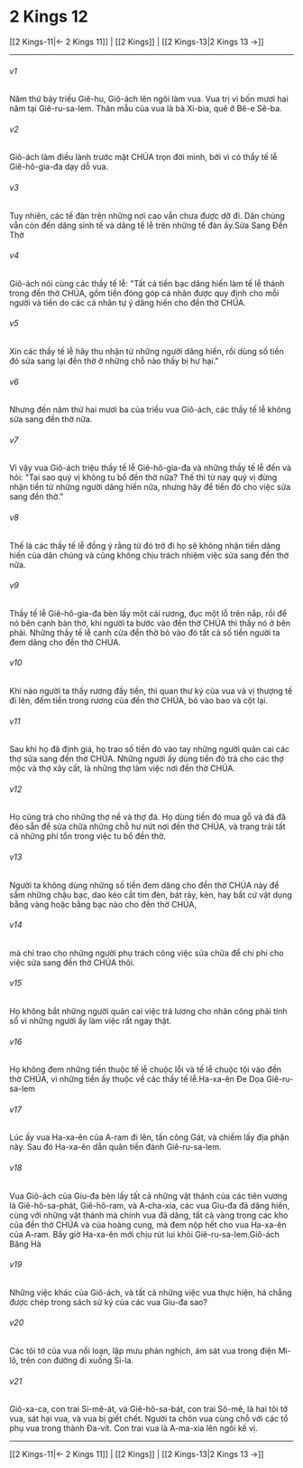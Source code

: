 # 2 Kings 12

[[2 Kings-11|← 2 Kings 11]] | [[2 Kings]] | [[2 Kings-13|2 Kings 13 →]]
***



###### v1 
Năm thứ bảy triều Giê-hu, Giô-ách lên ngôi làm vua. Vua trị vì bốn mươi hai năm tại Giê-ru-sa-lem. Thân mẫu của vua là bà Xi-bia, quê ở Bê-e Sê-ba. 

###### v2 
Giô-ách làm điều lành trước mặt CHÚA trọn đời mình, bởi vì có thầy tế lễ Giê-hô-gia-đa dạy dỗ vua. 

###### v3 
Tuy nhiên, các tế đàn trên những nơi cao vẫn chưa được dỡ đi. Dân chúng vẫn còn đến dâng sinh tế và dâng tế lễ trên những tế đàn ấy.Sửa Sang Đền Thờ 

###### v4 
Giô-ách nói cùng các thầy tế lễ: "Tất cả tiền bạc dâng hiến làm tế lễ thánh trong đền thờ CHÚA, gồm tiền đóng góp cá nhân được quy định cho mỗi người và tiền do các cá nhân tự ý dâng hiến cho đền thờ CHÚA. 

###### v5 
Xin các thầy tế lễ hãy thu nhận từ những người dâng hiến, rồi dùng số tiền đó sửa sang lại đền thờ ở những chỗ nào thấy bị hư hại." 

###### v6 
Nhưng đến năm thứ hai mươi ba của triều vua Giô-ách, các thầy tế lễ không sửa sang đền thờ nữa. 

###### v7 
Vì vậy vua Giô-ách triệu thầy tế lễ Giê-hô-gia-đa và những thầy tế lễ đến và hỏi: "Tại sao quý vị không tu bổ đền thờ nữa? Thế thì từ nay quý vị đừng nhận tiền từ những người dâng hiến nữa, nhưng hãy để tiền đó cho việc sửa sang đền thờ." 

###### v8 
Thế là các thầy tế lễ đồng ý rằng từ đó trở đi họ sẽ không nhận tiền dâng hiến của dân chúng và cũng không chịu trách nhiệm việc sửa sang đền thờ nữa. 

###### v9 
Thầy tế lễ Giê-hô-gia-đa bèn lấy một cái rương, đục một lỗ trên nắp, rồi để nó bên cạnh bàn thờ, khi người ta bước vào đền thờ CHÚA thì thấy nó ở bên phải. Những thầy tế lễ canh cửa đền thờ bỏ vào đó tất cả số tiền người ta đem dâng cho đền thờ CHÚA. 

###### v10 
Khi nào người ta thấy rương đầy tiền, thì quan thư ký của vua và vị thượng tế đi lên, đếm tiền trong rương của đền thờ CHÚA, bỏ vào bao và cột lại. 

###### v11 
Sau khi họ đã định giá, họ trao số tiền đó vào tay những người quản cai các thợ sửa sang đền thờ CHÚA. Những người ấy dùng tiền đó trả cho các thợ mộc và thợ xây cất, là những thợ làm việc nơi đền thờ CHÚA. 

###### v12 
Họ cũng trả cho những thợ nề và thợ đá. Họ dùng tiền đó mua gỗ và đá đã đẽo sẵn để sửa chữa những chỗ hư nứt nơi đền thờ CHÚA, và trang trải tất cả những phí tổn trong việc tu bổ đền thờ. 

###### v13 
Người ta không dùng những số tiền đem dâng cho đền thờ CHÚA này để sắm những chậu bạc, dao kéo cắt tim đèn, bát rảy, kèn, hay bất cứ vật dụng bằng vàng hoặc bằng bạc nào cho đền thờ CHÚA, 

###### v14 
mà chỉ trao cho những người phụ trách công việc sửa chữa để chi phí cho việc sửa sang đền thờ CHÚA thôi. 

###### v15 
Họ không bắt những người quản cai việc trả lương cho nhân công phải tính sổ vì những người ấy làm việc rất ngay thật. 

###### v16 
Họ không đem những tiền thuộc tế lễ chuộc lỗi và tế lễ chuộc tội vào đền thờ CHÚA, vì những tiền ấy thuộc về các thầy tế lễ.Ha-xa-ên Đe Dọa Giê-ru-sa-lem 

###### v17 
Lúc ấy vua Ha-xa-ên của A-ram đi lên, tấn công Gát, và chiếm lấy địa phận này. Sau đó Ha-xa-ên dẫn quân tiến đánh Giê-ru-sa-lem. 

###### v18 
Vua Giô-ách của Giu-đa bèn lấy tất cả những vật thánh của các tiên vương là Giê-hô-sa-phát, Giê-hô-ram, và A-cha-xia, các vua Giu-đa đã dâng hiến, cùng với những vật thánh mà chính vua đã dâng, tất cả vàng trong các kho của đền thờ CHÚA và của hoàng cung, mà đem nộp hết cho vua Ha-xa-ên của A-ram. Bấy giờ Ha-xa-ên mới chịu rút lui khỏi Giê-ru-sa-lem.Giô-ách Băng Hà 

###### v19 
Những việc khác của Giô-ách, và tất cả những việc vua thực hiện, há chẳng được chép trong sách sử ký của các vua Giu-đa sao? 

###### v20 
Các tôi tớ của vua nổi loạn, lập mưu phản nghịch, ám sát vua trong điện Mi-lô, trên con đường đi xuống Si-la. 

###### v21 
Giô-xa-ca, con trai Si-mê-át, và Giê-hô-sa-bát, con trai Sô-mê, là hai tôi tớ vua, sát hại vua, và vua bị giết chết. Người ta chôn vua cùng chỗ với các tổ phụ vua trong thành Đa-vít. Con trai vua là A-ma-xia lên ngôi kế vị.

***
[[2 Kings-11|← 2 Kings 11]] | [[2 Kings]] | [[2 Kings-13|2 Kings 13 →]]
